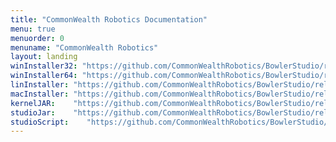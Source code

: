 ```yaml
---
title: "CommonWealth Robotics Documentation"
menu: true
menuorder: 0
menuname: "CommonWealth Robotics"
layout: landing
winInstaller32: "https://github.com/CommonWealthRobotics/BowlerStudio/releases/download/1.5.1/Windows-32-BowlerStudio-1.5.1.exe"
winInstaller64: "https://github.com/CommonWealthRobotics/BowlerStudio/releases/download/1.5.1/Windows-64-BowlerStudio-1.5.1.exe"
linInstaller: "https://github.com/CommonWealthRobotics/BowlerStudio/releases/download/1.5.1/Ubuntu-BowlerStudio-1.5.1.deb"
macInstaller: "https://github.com/CommonWealthRobotics/BowlerStudio/releases/download/1.5.1/MacOSX-BowlerStudio-1.5.1.zip"
kernelJAR:    "https://github.com/CommonWealthRobotics/BowlerStudio/releases/download/1.5.1/BowlerScriptingKernel-0.61.0-fat.jar"
studioJar:    "https://github.com/CommonWealthRobotics/BowlerStudio/releases/download/1.5.1/BowlerStudio.jar"
studioScript:    "https://github.com/CommonWealthRobotics/BowlerStudio/releases/download/1.5.1/bowlerstudio"
---
```


